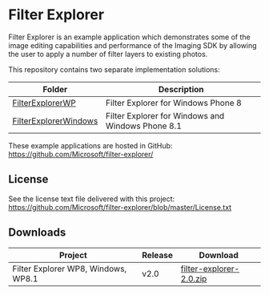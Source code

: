Filter Explorer
===============

Filter Explorer is an example application which demonstrates some of the image editing
capabilities and performance of the Imaging SDK by allowing the user to apply
a number of filter layers to existing photos.

This repository contains two separate implementation solutions:

| Folder | Description |
| ------ | ----------- |
| [FilterExplorerWP](https://github.com/Microsoft/filter-explorer/tree/master/FilterExplorerWP) | Filter Explorer for Windows Phone 8 |
| [FilterExplorerWindows](https://github.com/Microsoft/filter-explorer/tree/master/FilterExplorerWindows) | Filter Explorer for Windows and Windows Phone 8.1 |

These example applications are hosted in GitHub:
https://github.com/Microsoft/filter-explorer/

License
-------

See the license text file delivered with this project:
https://github.com/Microsoft/filter-explorer/blob/master/License.txt


Downloads
---------

| Project | Release | Download |
| ------- | --------| -------- |
| Filter Explorer WP8, Windows, WP8.1 | v2.0 | [filter-explorer-2.0.zip](https://github.com/Microsoft/filter-explorer/archive/v2.0.zip) |
